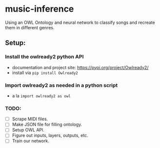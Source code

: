 # music-inference
Using an OWL Ontology and neural network to classify songs and recreate them in different genres.

## Setup:
### Install the owlready2 python API
 - documentation and project site: https://pypi.org/project/Owlready2/
 - install via `pip install Owlready2`
 ### Import owlready2 as needed in a python script
 - a la `import owlready2 as owl`

### TODO:
- [ ] Scrape MIDI files.
- [ ] Make JSON file for filling ontology.
- [ ] Setup OWL API.
- [ ] Figure out inputs, layers, outputs, etc.
- [ ] Train our network.
